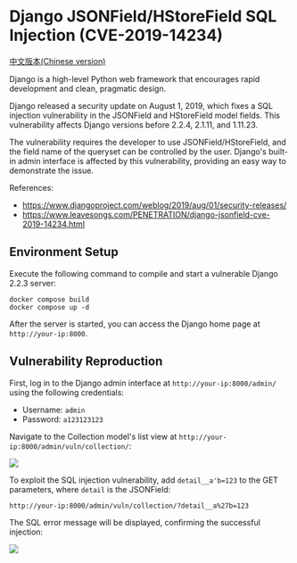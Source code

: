# Django JSONField/HStoreField SQL Injection (CVE-2019-14234)

[中文版本(Chinese version)](README.zh-cn.md)

Django is a high-level Python web framework that encourages rapid development and clean, pragmatic design.

Django released a security update on August 1, 2019, which fixes a SQL injection vulnerability in the JSONField and HStoreField model fields. This vulnerability affects Django versions before 2.2.4, 2.1.11, and 1.11.23.

The vulnerability requires the developer to use JSONField/HStoreField, and the field name of the queryset can be controlled by the user. Django's built-in admin interface is affected by this vulnerability, providing an easy way to demonstrate the issue.

References:

- <https://www.djangoproject.com/weblog/2019/aug/01/security-releases/>
- <https://www.leavesongs.com/PENETRATION/django-jsonfield-cve-2019-14234.html>

## Environment Setup

Execute the following command to compile and start a vulnerable Django 2.2.3 server:

```
docker compose build
docker compose up -d
```

After the server is started, you can access the Django home page at `http://your-ip:8000`.

## Vulnerability Reproduction

First, log in to the Django admin interface at `http://your-ip:8000/admin/` using the following credentials:
- Username: `admin`
- Password: `a123123123`

Navigate to the Collection model's list view at `http://your-ip:8000/admin/vuln/collection/`:

![](1.png)

To exploit the SQL injection vulnerability, add `detail__a'b=123` to the GET parameters, where `detail` is the JSONField:

```
http://your-ip:8000/admin/vuln/collection/?detail__a%27b=123
```

The SQL error message will be displayed, confirming the successful injection:

![](2.png)
